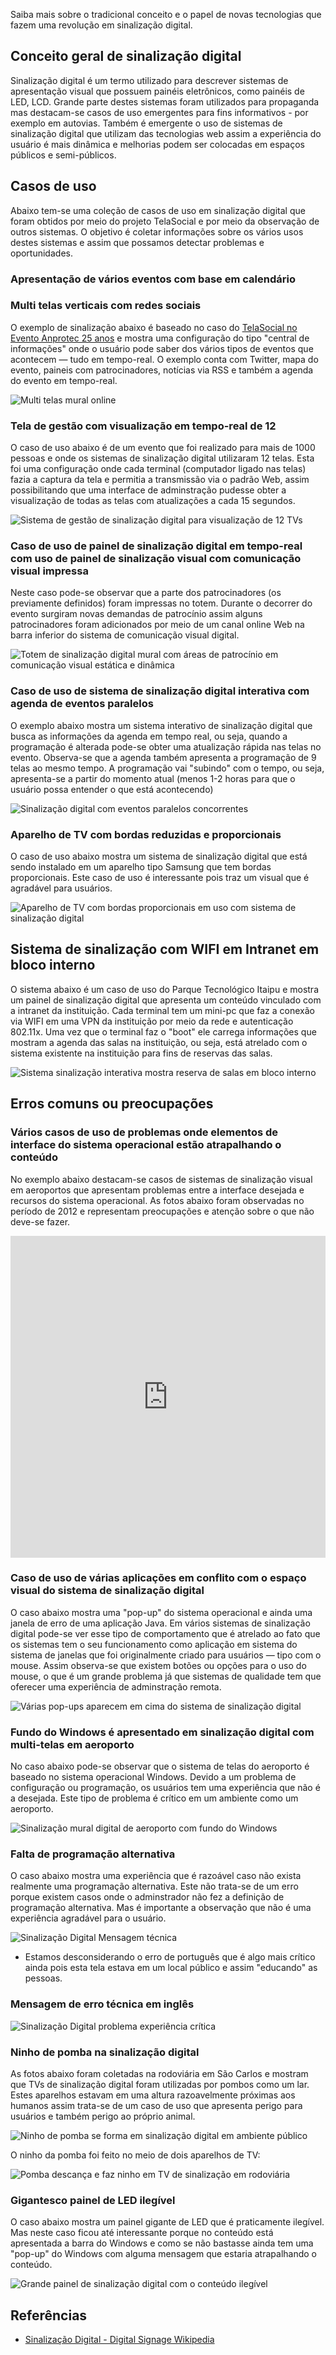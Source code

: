 Saiba mais sobre o tradicional conceito e o papel de novas tecnologias que fazem uma revolução em sinalização digital. 

## Conceito geral de sinalização digital 

Sinalização digital é um termo utilizado para descrever sistemas de apresentação visual que possuem painéis eletrônicos, como painéis de LED, LCD. Grande parte destes sistemas foram utilizados para propaganda mas destacam-se casos de uso emergentes para fins informativos - por exemplo em autovias. Também é emergente o uso de sistemas de sinalização digital que utilizam das tecnologias web assim a experiência do usuário é mais dinâmica e melhorias podem ser colocadas em espaços públicos e semi-públicos.
## Casos de uso  

Abaixo tem-se uma coleção de casos de uso em sinalização digital que foram obtidos por meio do projeto TelaSocial e por meio da observação de outros sistemas. O objetivo é coletar informações sobre os vários usos destes sistemas e assim que possamos detectar problemas e oportunidades. 

### Apresentação de vários eventos com base em calendário

### Multi telas verticais com redes sociais

O exemplo de sinalização abaixo é baseado no caso do [TelaSocial no Evento Anprotec 25 anos](http://blog.telasocial.com/12-telas-em-tempo-real-no-seminario-nacional) e mostra uma configuração do tipo "central de informações" onde o usuário pode saber dos vários tipos de eventos que acontecem — tudo em tempo-real. O exemplo conta com Twitter, mapa do evento, paineis com patrocinadores, notícias via RSS e também a agenda do evento em tempo-real. 

![Multi telas mural online](sinalizacao-digital-mural-multi-telas.jpg)

### Tela de gestão com visualização em tempo-real de 12

O caso de uso abaixo é de um evento que foi realizado para mais de 1000 pessoas e onde os sistemas de sinalização digital utilizaram 12 telas. Esta foi uma configuração onde cada terminal (computador ligado nas telas) fazia a captura da tela e permitia a transmissão via o padrão Web, assim possibilitando que uma interface de adminstração pudesse obter a visualização de todas as telas com atualizações a cada 15 segundos. 

![Sistema de gestão de sinalização digital para visualização de 12 TVs](visualizacao-remota-multi-telas.jpg)

### Caso de uso de painel de sinalização digital em tempo-real com uso de painel de sinalização visual com comunicação visual impressa

Neste caso pode-se observar que a parte dos patrocinadores (os previamente definidos) foram impressas no totem. Durante o decorrer do evento surgiram novas demandas de patrocínio assim alguns patrocinadores foram adicionados por meio de um canal online Web na barra inferior do sistema de comunicação visual digital. 

![Totem de sinalização digital mural com áreas de patrocínio em comunicação visual estática e dinâmica](sinalizacao-digital-patrocinadores.jpg)

### Caso de uso de sistema de sinalização digital interativa com agenda de eventos paralelos

O exemplo abaixo mostra um sistema interativo de sinalização digital que busca as informações da agenda em tempo real, ou seja, quando a programação é alterada pode-se obter uma atualização rápida nas telas no evento. Observa-se que a agenda também apresenta a programação de 9 telas ao mesmo tempo. A programação vai "subindo" com o tempo, ou seja, apresenta-se a partir do momento atual (menos 1-2 horas para que o usuário possa entender o que está acontecendo)

![Sinalização digital com eventos paralelos concorrentes](agenda-multi-salas-simultaneas-sinalizacao-digital-interativa.jpg)

### Aparelho de TV com bordas reduzidas e proporcionais 

O caso de uso abaixo mostra um sistema de sinalização digital que está sendo instalado em um aparelho tipo Samsung que tem bordas proporcionais. Este caso de uso é interessante pois traz um visual que é agradável para usuários. 

![Aparelho de TV com bordas proporcionais em uso com sistema de sinalização digital](tela-sinalizacao-digital-borda-proporcional.jpg)

## Sistema de sinalização com WIFI em Intranet em bloco interno

O sistema abaixo é um caso de uso do Parque Tecnológico Itaipu e mostra um painel de sinalização digital que apresenta um conteúdo vinculado com a intranet da instituição. Cada terminal tem um mini-pc que faz a conexão via WIFI em uma VPN da instituição por meio da rede e autenticação 802.11x. Uma vez que o terminal faz o "boot" ele carrega informações que mostram a agenda das salas na instituição, ou seja, está atrelado com o sistema existente na instituição para fins de reservas das salas. 

![Sistema sinalização interativa mostra reserva de salas em bloco interno](sistema-vertical-wifi-intranet.jpg)

## Erros comuns ou preocupações  

### Vários casos de uso de problemas onde elementos de interface do sistema operacional estão atrapalhando o conteúdo

No exemplo abaixo destacam-se casos de sistemas de sinalização visual em aeroportos que apresentam problemas entre a interface desejada e recursos do sistema operacional. As fotos abaixo foram observadas no período de 2012 e representam preocupações e atenção sobre o que não deve-se fazer.

<iframe width="100%" height="515" src="http://www.youtube.com/embed/396jaJ0Grhc" frameborder="0" allowfullscreen></iframe>

### Caso de uso de várias aplicações em conflito com o espaço visual do sistema de sinalização digital

O caso abaixo mostra uma "pop-up" do sistema operacional e ainda uma janela de erro de uma aplicação Java. Em vários sistemas de sinalização digital pode-se ver esse tipo de comportamento que é atrelado ao fato que os sistemas tem o seu funcionamento como aplicação em sistema do sistema de janelas que foi originalmente criado para usuários — tipo com o mouse. Assim observa-se que existem botões ou opções para o uso do mouse, o que é um grande problema já que sistemas de qualidade tem que oferecer uma experiência de adminstração remota. 

![Várias pop-ups aparecem em cima do sistema de sinalização digital](sinalizacao-digital-popups-windows.jpg)

### Fundo do Windows é apresentado em sinalização digital com multi-telas em aeroporto 

No caso abaixo pode-se observar que o sistema de telas do aeroporto é baseado no sistema operacional Windows. Devido a um problema de configuração ou programação, os usuários tem uma experiência que não é a desejada. Este tipo de problema é crítico em um ambiente como um aeroporto. 

![Sinalização mural digital de aeroporto com fundo do Windows](sinalizacao-digital-aeroporto-fundo-windows.jpg)


### Falta de programação alternativa

O caso abaixo mostra uma experiência que é razoável caso não exista realmente uma programação alternativa. Este não trata-se de um erro porque existem casos onde o adminstrador não fez a definição de programação alternativa. Mas é importante a observação que não é uma experiência agradável para o usuário. 

![Sinalização Digital Mensagem técnica](mensagem-de-erro-sem-alternativa-sinalizacao-digital.jpg)

* Estamos desconsiderando o erro de português que é algo mais crítico ainda pois esta tela estava em um local público e assim "educando" as pessoas. 

### Mensagem de erro técnica em inglês 

![Sinalização Digital problema experiência crítica](sinalizacao-digital-ingles-undefined.jpg)

### Ninho de pomba na sinalização digital 

As fotos abaixo foram coletadas na rodoviária em São Carlos e mostram que TVs de sinalização digital foram utilizadas por pombos como um lar. Estes aparelhos estavam em uma altura razoavelmente próximas aos humanos assim trata-se de um caso de uso que apresenta perigo para usuários e também perigo ao próprio animal. 

![Ninho de pomba se forma em sinalização digital em ambiente público](pomba-na-sinalizacao-digital.jpg)

O ninho da pomba foi feito no meio de dois aparelhos de TV: 

![Pomba descança e faz ninho em TV de sinalização em rodoviária](ninho-de-pomba-sinalizacao-digital.jpg)

### Gigantesco painel de LED ilegível 

O caso abaixo mostra um painel gigante de LED que é praticamente ilegível. Mas neste caso ficou até interessante porque no conteúdo está apresentada a barra do Windows e como se não bastasse ainda tem uma "pop-up" do Windows com alguma mensagem que estaria atrapalhando o conteúdo. 

![Grande painel de sinalização digital com o conteúdo ilegível](sinalizacao-digital-led-ilegivel.jpg)

## Referências 

* [Sinalização Digital - Digital Signage Wikipedia](http://pt.wikipedia.org/wiki/Digital_Signage) 
